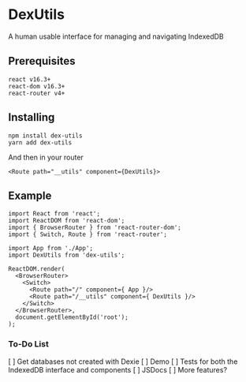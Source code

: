# DexUtils

A human usable interface for managing and navigating IndexedDB

## Prerequisites 

```
react v16.3+
react-dom v16.3+
react-router v4+
```
## Installing

```
npm install dex-utils
yarn add dex-utils
```

And then in your router

```
<Route path="__utils" component={DexUtils}>
```

## Example

```
import React from 'react';
import ReactDOM from 'react-dom';
import { BrowserRouter } from 'react-router-dom';
import { Switch, Route } from 'react-router';

import App from './App';
import DexUtils from 'dex-utils';

ReactDOM.render(
  <BrowserRouter>
    <Switch>
      <Route path="/" component={ App }/>
      <Route path="/__utils" component={ DexUtils }/>
    </Switch>
  </BrowserRouter>,
  document.getElementById('root');
);

```

### To-Do List

[ ] Get databases not created with Dexie
[ ] Demo
[ ] Tests for both the IndexedDB interface and components
[ ] JSDocs
[ ] More features?
